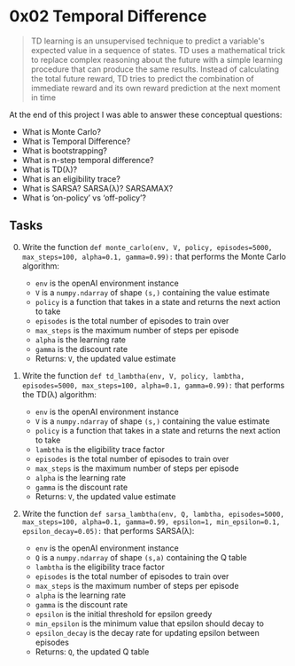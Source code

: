 # 0x02 Temporal Difference

> TD learning is an unsupervised technique to predict a variable's expected value in a sequence of states. TD uses a mathematical trick to replace complex reasoning about the future with a simple learning procedure that can produce the same results. Instead of calculating the total future reward, TD tries to predict the combination of immediate reward and its own reward prediction at the next moment in time

At the end of this project I was able to answer these conceptual questions:

* What is Monte Carlo?
* What is Temporal Difference?
* What is bootstrapping?
* What is n-step temporal difference?
* What is TD(λ)?
* What is an eligibility trace?
* What is SARSA? SARSA(λ)? SARSAMAX?
* What is ‘on-policy’ vs ‘off-policy’?

## Tasks

0. Write the function `def monte_carlo(env, V, policy, episodes=5000, max_steps=100, alpha=0.1, gamma=0.99):` that performs the Monte Carlo algorithm:

    * `env` is the openAI environment instance
    * `V` is a `numpy.ndarray` of shape `(s,)` containing the value estimate
    * `policy` is a function that takes in a state and returns the next action to take
    * `episodes` is the total number of episodes to train over
    * `max_steps` is the maximum number of steps per episode
    * `alpha` is the learning rate
    * `gamma` is the discount rate
    * Returns: `V`, the updated value estimate

1. Write the function `def td_lambtha(env, V, policy, lambtha, episodes=5000, max_steps=100, alpha=0.1, gamma=0.99):` that performs the TD(λ) algorithm:

    * `env` is the openAI environment instance
    * `V` is a `numpy.ndarray` of shape `(s,)` containing the value estimate
    * `policy` is a function that takes in a state and returns the next action to take
    * `lambtha` is the eligibility trace factor
    * `episodes` is the total number of episodes to train over
    * `max_steps` is the maximum number of steps per episode
    * `alpha` is the learning rate
    * `gamma` is the discount rate
    * Returns: `V`, the updated value estimate

2. Write the function `def sarsa_lambtha(env, Q, lambtha, episodes=5000, max_steps=100, alpha=0.1, gamma=0.99, epsilon=1, min_epsilon=0.1, epsilon_decay=0.05):` that performs SARSA(λ):

    * `env` is the openAI environment instance
    * `Q` is a `numpy.ndarray` of shape `(s,a)` containing the Q table
    * `lambtha` is the eligibility trace factor
    * `episodes` is the total number of episodes to train over
    * `max_steps` is the maximum number of steps per episode
    * `alpha` is the learning rate
    * `gamma` is the discount rate
    * `epsilon` is the initial threshold for epsilon greedy
    * `min_epsilon` is the minimum value that epsilon should decay to
    * `epsilon_decay` is the decay rate for updating epsilon between episodes
    * Returns: `Q`, the updated Q table

